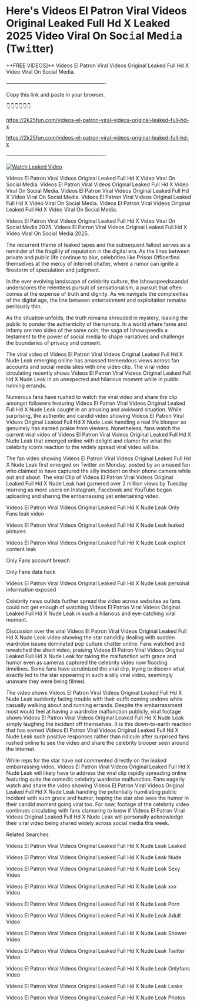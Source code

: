 # Here's Videos El Patron Viral Videos Original Leaked Full Hd X Leaked 2025 Video Viral On Soc𝚒al Med𝚒a (Tw𝚒tter)

++FREE VIDEOS]** Videos El Patron Viral Videos Original Leaked Full Hd X Video Viral On Social Media.

———————————————————-

Copy this link and paste in your browser.

👇👇👇👇👇👇

https://2k25fun.com/videos-el-patron-viral-videos-original-leaked-full-hd-x

https://2k25fun.com/videos-el-patron-viral-videos-original-leaked-full-hd-x

———————————————————-

[![Watch Leaked Video](https://miro.medium.com/v2/resize:fit:828/format:webp/1*cilzJN44JGOrTw9NJCrNHA.gif "Watch Leaked Video")](https://2k25fun.com/videos-el-patron-viral-videos-original-leaked-full-hd-x)

Videos El Patron Viral Videos Original Leaked Full Hd X Video Viral On Social Media. Videos El Patron Viral Videos Original Leaked Full Hd X Video Viral On Social Media. Videos El Patron Viral Videos Original Leaked Full Hd X Video Viral On Social Media. Videos El Patron Viral Videos Original Leaked Full Hd X Video Viral On Social Media. Videos El Patron Viral Videos Original Leaked Full Hd X Video Viral On Social Media.

Videos El Patron Viral Videos Original Leaked Full Hd X Video Viral On Social Media 2025. Videos El Patron Viral Videos Original Leaked Full Hd X Video Viral On Social Media 2025.

The recurrent theme of leaked tapes and the subsequent fallout serves as a reminder of the fragility of reputation in the digital era. As the lines between private and public life continue to blur, celebrities like Prison Officerfind themselves at the mercy of internet chatter, where a rumor can ignite a firestorm of speculation and judgment.

In the ever evolving landscape of celebrity culture, the Ishowspeedscandal underscores the relentless pursuit of sensationalism, a pursuit that often comes at the expense of truth and dignity. As we navigate the complexities of the digital age, the line between entertainment and exploitation remains perilously thin.

As the situation unfolds, the truth remains shrouded in mystery, leaving the public to ponder the authenticity of the rumors. In a world where fame and infamy are two sides of the same coin, the saga of Ishowspeedis a testament to the power of social media to shape narratives and challenge the boundaries of privacy and consent.

The viral video of Videos El Patron Viral Videos Original Leaked Full Hd X Nude Leak emerging online has amassed tremendous views across fan accounts and social media sites with one video clip. The viral video circulating recently shows Videos El Patron Viral Videos Original Leaked Full Hd X Nude Leak in an unexpected and hilarious moment while in public running errands.

Numerous fans have rushed to watch the viral video and share the clip amongst followers featuring Videos El Patron Viral Videos Original Leaked Full Hd X Nude Leak caught in an amusing and awkward situation. While surprising, the authentic and candid video showing Videos El Patron Viral Videos Original Leaked Full Hd X Nude Leak handling a real life blooper so genuinely has earned praise from viewers. Nonetheless, fans watch the current viral video of Videos El Patron Viral Videos Original Leaked Full Hd X Nude Leak that emerged online with delight and clamor for what the celebrity icon’s reaction to the widely spread viral video will be.

The fan video showing Videos El Patron Viral Videos Original Leaked Full Hd X Nude Leak first emerged on Twitter on Monday, posted by an amused fan who claimed to have captured the silly incident on their phone camera while out and about. The viral Clip of Videos El Patron Viral Videos Original Leaked Full Hd X Nude Leak had garnered over 2 million views by Tuesday morning as more users on Instagram, Facebook and YouTube began uploading and sharing the embarrassing yet entertaining video.

Videos El Patron Viral Videos Original Leaked Full Hd X Nude Leak Only Fans leak video

Videos El Patron Viral Videos Original Leaked Full Hd X Nude Leak leaked pictures

Videos El Patron Viral Videos Original Leaked Full Hd X Nude Leak explicit content leak

Only Fans account breach

Only Fans data hack

Videos El Patron Viral Videos Original Leaked Full Hd X Nude Leak personal information exposed

Celebrity news outlets further spread the video across websites as fans could not get enough of watching Videos El Patron Viral Videos Original Leaked Full Hd X Nude Leak in such a hilarious and eye-catching viral moment.

Discussion over the viral Videos El Patron Viral Videos Original Leaked Full Hd X Nude Leak video showing the star candidly dealing with sudden wardrobe issues dominated pop culture chatter online. Fans watched and rewatched the short video, praising Videos El Patron Viral Videos Original Leaked Full Hd X Nude Leak for taking the malfunction with grace and humor even as cameras captured the celebrity video now flooding timelines. Some fans have scrutinized the viral clip, trying to discern what exactly led to the star appearing in such a silly viral video, seemingly unaware they were being filmed.

The video shows Videos El Patron Viral Videos Original Leaked Full Hd X Nude Leak suddenly facing trouble with their outfit coming undone while casually walking about and running errands. Despite the embarrassment most would feel at having a wardrobe malfunction publicly, viral footage shows Videos El Patron Viral Videos Original Leaked Full Hd X Nude Leak simply laughing the incident off themselves. It is this down-to-earth reaction that has earned Videos El Patron Viral Videos Original Leaked Full Hd X Nude Leak such positive responses rather than ridicule after surprised fans rushed online to see the video and share the celebrity blooper seen around the internet.

While reps for the star have not commented directly on the leaked embarrassing video, Videos El Patron Viral Videos Original Leaked Full Hd X Nude Leak will likely have to address the viral clip rapidly spreading online featuring quite the comedic celebrity wardrobe malfunction. Fans eagerly watch and share the video showing Videos El Patron Viral Videos Original Leaked Full Hd X Nude Leak handling the potentially humiliating public incident with such grace and humor, hoping the star also sees the humor in their candid moment going viral too. For now, footage of the celebrity video continues circulating with fans clamoring to know if Videos El Patron Viral Videos Original Leaked Full Hd X Nude Leak will personally acknowledge their viral video being shared widely across social media this week.

Related Searches

Videos El Patron Viral Videos Original Leaked Full Hd X Nude Leak Leaked

Videos El Patron Viral Videos Original Leaked Full Hd X Nude Leak Nude

Videos El Patron Viral Videos Original Leaked Full Hd X Nude Leak Sexy Video

Videos El Patron Viral Videos Original Leaked Full Hd X Nude Leak xxx Video

Videos El Patron Viral Videos Original Leaked Full Hd X Nude Leak Porn

Videos El Patron Viral Videos Original Leaked Full Hd X Nude Leak Adult Video

Videos El Patron Viral Videos Original Leaked Full Hd X Nude Leak Shower Video

Videos El Patron Viral Videos Original Leaked Full Hd X Nude Leak Twitter Video

Videos El Patron Viral Videos Original Leaked Full Hd X Nude Leak Onlyfans Video

Videos El Patron Viral Videos Original Leaked Full Hd X Nude Leak Leaks

Videos El Patron Viral Videos Original Leaked Full Hd X Nude Leak Photos
